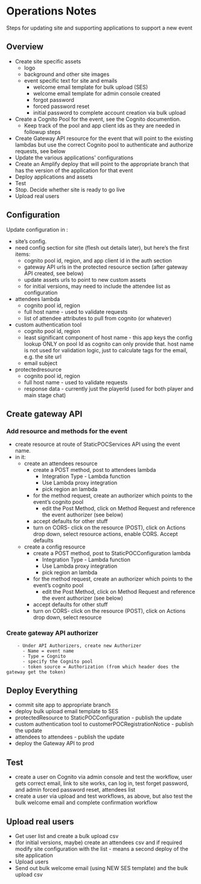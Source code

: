 # Operations Notes

Steps for updating site and supporting applications to support a new event

## Overview

- Create site specific assets
  - logo
  - background and other site images
  - event specific text for site and emails
    - welcome email template for bulk upload (SES)
    - welcome email template for admin console created
    - forgot password
    - forced password reset
    - initial password to complete account creation via bulk upload
- Create a Cognito Pool for the event, see the Cognito documention.
  - Keep track of the pool and app client ids as they are needed in followup steps
- Create Gateway API resource for the event that will point to the existing lambdas but use the correct Cognito pool to authenticate and authorize requests, see below
- Update the various applications' configurations
- Create an Amplify deploy that will point to the appropriate branch that has the version of the application for that event
- Deploy applications and assets
- Test
- Stop. Decide whether site is ready to go live
- Upload real users

## Configuration



Update configuration in :
- site’s config.
 - need config section for site (flesh out details later), but here’s the first items:
   - cognito pool id, region, and app client id in the auth section
   - gateway API urls in the protected resource section (after gateway API created, see below)
   - update assets urls to point to new custom assets 
   - for initial versions, may need to include the attendee list as configuration
- attendees lambda 
  - cognito pool id, region
  - full host name - used to validate requests
  - list of attendee attributes to pull from cognito (or whatever)
- custom authentication tool 
  - cognito pool id, region
  - least significant component of host name - this app keys the config lookup ONLY on pool Id as cognito can only provide that. host name is not used for validation logic, just to calculate tags for the email, e.g. the site url
  - email subject
- protectedresource
  - cognito pool id, region
  - full host name - used to validate requests
  - response data - currently just the playerId (used for both player and main stage chat)

## Create gateway API

### Add resource and methods for the event

- create resource at route of StaticPOCServices API using the event name.
- in it:
   - create an attendees resource 
      - create a POST method, post to attendees lambda
        - Integration Type - Lambda function
        - Use Lambda proxy integration
        - pick region an lambda
      - for the method request, create an authorizer which points to the event’s cognito pool
        - edit the Post Method, click on Method Request and reference the event authorizer (see below)
      - accept defaults for other stuff
      - turn on CORS- click on the resource (POST), click on Actions drop down, select resource actions, enable CORS. Accept defaults
   - create a config resource
      - create a POST method, post to StaticPOCConfiguration lambda
        - Integration Type - Lambda function
        - Use Lambda proxy integration
        - pick region an lambda
      - for the method request, create an authorizer which points to the event’s cognito pool
        - edit the Post Method, click on Method Request and reference the event authorizer (see below)
      - accept defaults for other stuff
      - turn on CORS- click on the resource (POST), click on Actions drop down, select resource 
      
### Create gateway API authorizer
        - Under API Authorizers, create new Authorizer
          - Name = event name
          - Type = Cognito
          - specify the Cognito pool
          - token source = Authorization (from which header does the gateway get the token)

## Deploy Everything 

- commit site app to appropriate branch
- deploy bulk upload email template to SES
- protectedResource to StaticPOCConfiguration - publish the update
- custom authentication tool to customerPOCRegistrationNotice - publish the update
- attendees to attendees - publish the update
- deploy the Gateway API to prod

## Test

- create a user on Cognito via admin console and test the workflow, user gets correct email, link to site works, can log in, test forget password, and admin forced password reset, attendees list
- create a user via upload and test workflows, as above, but also test the bulk welcome email and complete confirmation workflow 


##  Upload real users

- Get user list and create a bulk upload csv
- (for initial versions, maybe) create an attendees csv and if required modify site configuration with the list - means a second deploy of the site application
- Upload users
- Send out bulk welcome email (using NEW SES template) and the bulk upload csv
